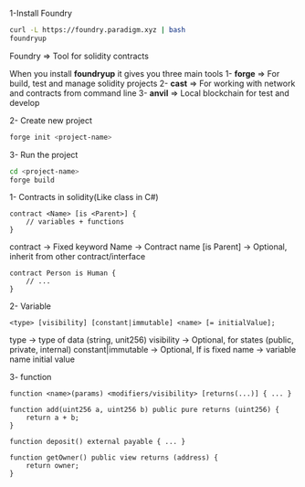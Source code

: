 1-Install Foundry 

```bash
curl -L https://foundry.paradigm.xyz | bash
foundryup
```

Foundry => Tool for solidity contracts

When you install **foundryup** it gives you three main tools
1- **forge** => For build, test and manage solidity projects
2- **cast** => For working with network and contracts from command line 
3- **anvil** => Local blockchain for test and develop

2- Create new project

```bash
forge init <project-name>
```

3- Run the project
```bash
cd <project-name>
forge build 
```


1- Contracts in solidity(Like class in C#)
```solidity
contract <Name> [is <Parent>] {
    // variables + functions
}
```

contract -> Fixed keyword
Name -> Contract name
[is  Parent] -> Optional, inherit from other contract/interface

```solidity
contract Person is Human {
    // ...
}
```

2- Variable 
```solidity
<type> [visibility] [constant|immutable] <name> [= initialValue];
```

type -> type of data (string, unit256)
visibility -> Optional, for states (public, private, internal)
constant|immutable -> Optional, If is fixed
name -> variable name
initial value 

3- function
```solidity
function <name>(params) <modifiers/visibility> [returns(...)] { ... }
```

```solidity
function add(uint256 a, uint256 b) public pure returns (uint256) {
    return a + b;
}

function deposit() external payable { ... }

function getOwner() public view returns (address) {
    return owner;
}
```


